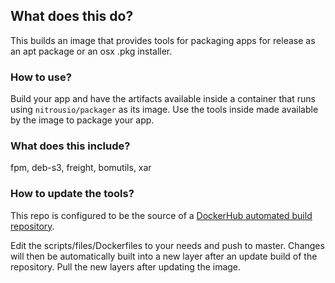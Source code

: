 ## What does this do?

This builds an image that provides tools for packaging apps for release as an apt package or an osx .pkg installer.

### How to use?

Build your app and have the artifacts available inside a container that runs using `nitrousio/packager` as its image.
Use the tools inside made available by the image to package your app.

### What does this include?

fpm, deb-s3, freight, bomutils, xar

### How to update the tools?

This repo is configured to be the source of a [DockerHub automated build repository](https://registry.hub.docker.com/u/nitrousio/packager/builds_history/43766/). 

Edit the scripts/files/Dockerfiles to your needs and push to master. 
Changes will then be automatically built into a new layer after an update build of the repository. 
Pull the new layers after updating the image.


